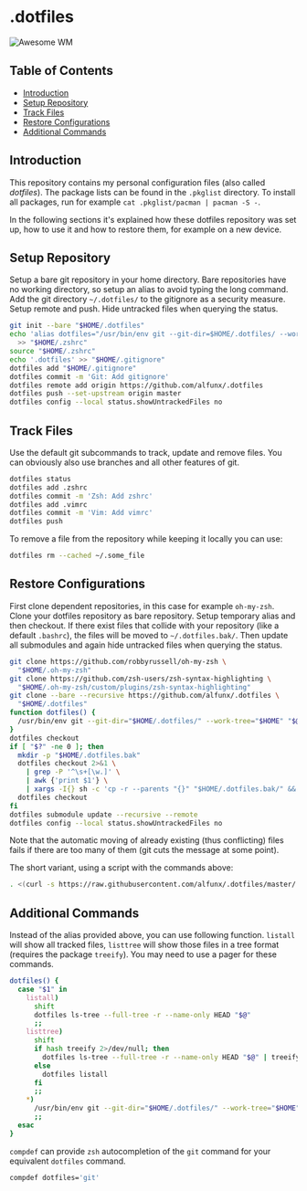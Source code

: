 # .dotfiles

![Awesome WM](https://i.imgur.com/hInDVh0.png)

## Table of Contents

+ [Introduction](#introduction)
+ [Setup Repository](#setup-repository)
+ [Track Files](#track-files)
+ [Restore Configurations](#restore-configurations)
+ [Additional Commands](#additional-commands)

## Introduction

This repository contains my personal configuration files (also called
*dotfiles*). The package lists can be found in the `.pkglist` directory. To
install all packages, run for example `cat .pkglist/pacman | pacman -S -`.

In the following sections it's explained how these dotfiles repository was set
up, how to use it and how to restore them, for example on a new device.

## Setup Repository

Setup a bare git repository in your home directory. Bare repositories have no
working directory, so setup an alias to avoid typing the long command. Add the
git directory `~/.dotfiles/` to the gitignore as a security measure. Setup
remote and push. Hide untracked files when querying the status.

```bash
git init --bare "$HOME/.dotfiles"
echo 'alias dotfiles="/usr/bin/env git --git-dir=$HOME/.dotfiles/ --work-tree=$HOME"' \
  >> "$HOME/.zshrc"
source "$HOME/.zshrc"
echo '.dotfiles' >> "$HOME/.gitignore"
dotfiles add "$HOME/.gitignore"
dotfiles commit -m 'Git: Add gitignore'
dotfiles remote add origin https://github.com/alfunx/.dotfiles
dotfiles push --set-upstream origin master
dotfiles config --local status.showUntrackedFiles no
```

## Track Files

Use the default git subcommands to track, update and remove files. You can
obviously also use branches and all other features of git.

```bash
dotfiles status
dotfiles add .zshrc
dotfiles commit -m 'Zsh: Add zshrc'
dotfiles add .vimrc
dotfiles commit -m 'Vim: Add vimrc'
dotfiles push
```

To remove a file from the repository while keeping it locally you can use:

```bash
dotfiles rm --cached ~/.some_file
```

## Restore Configurations

First clone dependent repositories, in this case for example `oh-my-zsh`. Clone
your dotfiles repository as bare repository. Setup temporary alias and then
checkout. If there exist files that collide with your repository (like a default
`.bashrc`), the files will be moved to `~/.dotfiles.bak/`. Then update all
submodules and again hide untracked files when querying the status.

```bash
git clone https://github.com/robbyrussell/oh-my-zsh \
  "$HOME/.oh-my-zsh"
git clone https://github.com/zsh-users/zsh-syntax-highlighting \
  "$HOME/.oh-my-zsh/custom/plugins/zsh-syntax-highlighting"
git clone --bare --recursive https://github.com/alfunx/.dotfiles \
  "$HOME/.dotfiles"
function dotfiles() {
  /usr/bin/env git --git-dir="$HOME/.dotfiles/" --work-tree="$HOME" "$@"
}
dotfiles checkout
if [ "$?" -ne 0 ]; then
  mkdir -p "$HOME/.dotfiles.bak"
  dotfiles checkout 2>&1 \
    | grep -P '^\s+[\w.]' \
    | awk {'print $1'} \
    | xargs -I{} sh -c 'cp -r --parents "{}" "$HOME/.dotfiles.bak/" && rm -rf "{}"'
  dotfiles checkout
fi
dotfiles submodule update --recursive --remote
dotfiles config --local status.showUntrackedFiles no
```

Note that the automatic moving of already existing (thus conflicting) files
fails if there are too many of them (git cuts the message at some point).

The short variant, using a script with the commands above:

```bash
. <(curl -s https://raw.githubusercontent.com/alfunx/.dotfiles/master/.bin/install-dotfiles)
```

## Additional Commands

Instead of the alias provided above, you can use following function. `listall`
will show all tracked files, `listtree` will show those files in a tree format
(requires the package `treeify`). You may need to use a pager for these
commands.

```bash
dotfiles() {
  case "$1" in
    listall)
      shift
      dotfiles ls-tree --full-tree -r --name-only HEAD "$@"
      ;;
    listtree)
      shift
      if hash treeify 2>/dev/null; then
        dotfiles ls-tree --full-tree -r --name-only HEAD "$@" | treeify
      else
        dotfiles listall
      fi
      ;;
    *)
      /usr/bin/env git --git-dir="$HOME/.dotfiles/" --work-tree="$HOME" "$@"
      ;;
  esac
}
```

`compdef` can provide `zsh` autocompletion of the `git` command for your
equivalent `dotfiles` command.

```bash
compdef dotfiles='git'
```
